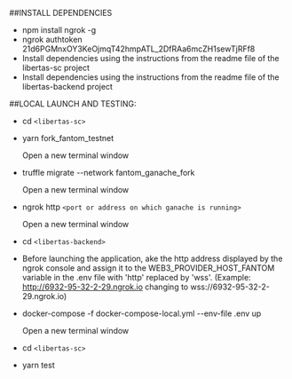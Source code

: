 ##INSTALL DEPENDENCIES
- npm install ngrok -g
- ngrok authtoken 21d6PGMnxOY3KeOjmqT42hmpATL_2DfRAa6mcZH1sewTjRFf8
- Install dependencies using the instructions from the readme file of the libertas-sc project
- Install dependencies using the instructions from the readme file of the libertas-backend project

##LOCAL LAUNCH AND TESTING:
- cd `<libertas-sc>`
- yarn fork_fantom_testnet

  Open a new terminal window
- truffle migrate --network fantom_ganache_fork

  Open a new terminal window
- ngrok http `<port or address on which ganache is running>`

  Open a new terminal window
- cd `<libertas-backend>`
- Before launching the application, ake the http address displayed by the ngrok console and assign it to the WEB3_PROVIDER_HOST_FANTOM variable in  the .env file with 'http' replaced by 'wss'. (Example: http://6932-95-32-2-29.ngrok.io changing to wss://6932-95-32-2-29.ngrok.io)
- docker-compose -f docker-compose-local.yml --env-file .env up

  Open a new terminal window
- cd `<libertas-sc>`
- yarn test
